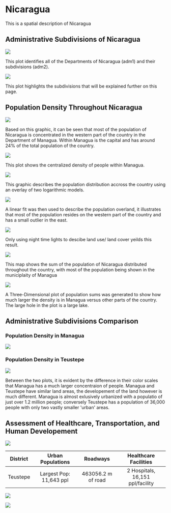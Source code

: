 # Nicaragua

This is a spatial description of Nicaragua 


## Administrative Subdivisions of Nicaragua

![](GitHubImage.png)

This plot identifies all of the Departments of Nicaragua (adm1) and their subdivisions (adm2).

![](ForDaPageBitch.png)

This plot highlights the subdivisions that will be explained further on this page.

## Population Density Throughout Nicaragua

![](nic.png)

Based on this graphic, it can be seen that most of the population of Nicaragua is concentrated in the western part of the country in the Department of Managua. Within Managua is the capital and has around 24% of the total population of the country.

![](Pop4Github.png)

This plot shows the centralized density of people within Managua.

![](GithubPop.png)

This graphic describes the population distribution accross the country using an overlay of two logarithmic models.

![](FitPLot.png)

A linear fit was then used to describe the population overland, it illustrates that most of the population resides on the western part of the country and has a small outlier in the east.

![](GithubPLotss.png)

Only using night time lights to descibe land use/ land cover yeilds this result.

![](Pop.Sums.png)

This map shows the sum of the population of Nicaragua distributed throughout the country, with most of the population being shown in the municiplaity of Managua

![](Sums3D.PNG)

A Three-Dimensional plot of population sums was generated to show how much larger the density is in Managua versus other parts of the country. The large hole in the plot is a large lake.

## Administrative Subdivisions Comparison

### Population Density in Managua
![](managua_pop15.png)

### Population Density in Teustepe
![](Teustepe_pop15(2).png)

Between the two plots, it is evident by the difference in their color scales that Managua has a much larger concentraion of people. Managua and Teustepe have similar land areas, the developement of the land however is much different. Managua is almost exlusively urbanized with a populatio of just over 1.2 million people; conversely Teustepe has a population of 36,000 people with only two vastly smaller 'urban' areas.

## Assessment of Healthcare, Transportation, and Human Developement

![](TeustepeGitHub.png)

| District | Urban Populations | Roadways | Healthcare Facilities |
| :--------: | :-----------------: | :--------: | :---------------------: |
| Teustepe | Largest Pop: 11,643 ppl | 463056.2 m of road | 2 Hospitals, 16,151 ppl/facility |


![](TeustepeFinalRayShader.png)

![](Proj4Plot.png)

